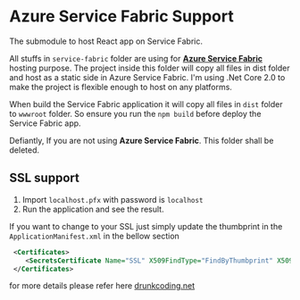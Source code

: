# Azure Service Fabric Support

The submodule to host React app on Service Fabric.

All stuffs in `service-fabric` folder are using for **[Azure Service Fabric](https://azure.microsoft.com/en-us/services/service-fabric/)** hosting purpose.
The project inside this folder will copy all files in dist folder and host as a static side in Azure Service Fabric.
I'm using .Net Core 2.0 to make the project is flexible enough to host on any platforms.

When build the Service Fabric application it will copy all files in `dist` folder to `wwwroot` folder. So ensure you run the `npm build` before deploy the Service Fabric app.

Defiantly, If you are not using **Azure Service Fabric**. This folder shall be deleted.

## SSL support

1. Import `localhost.pfx` with password is `localhost`
2. Run the application and see the result.

If you want to change to your SSL just simply update the thumbprint in the `ApplicationManifest.xml` in the bellow section

```xml
 <Certificates>
    <SecretsCertificate Name="SSL" X509FindType="FindByThumbprint" X509FindValue="[YOUR_THUMBPRINT]"/>
 </Certificates>
```
for more details please refer here [drunkcoding.net](http://drunkcoding.net/enable-https-endpoint-for-service-fabric-application/)